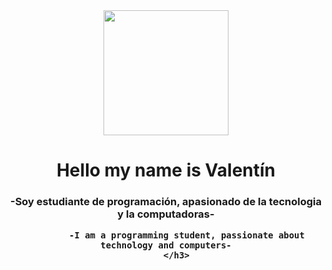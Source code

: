 <div id="header" align="center">
	<img src="	https://media.giphy.com/media/u1WhXLjwgcXpHJBMRM/giphy.gif" width="200"/>
		<h1 align="center">Hello my name is Valentín</h1>
		<h3 align="center">-Soy estudiante de programación, apasionado de la tecnologia y la computadoras-

			-I am a programming student, passionate about technology and computers-
		</h3>
</div>
